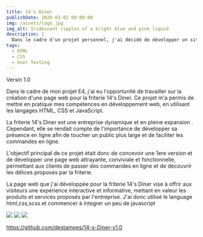 ```yaml
---
title: 14's Diner
publishDate: 2020-03-02 00:00:00
img: /assets/logo.jpg
img_alt: Iridescent ripples of a bright blue and pink liquid
description: |
  Dans le cadre d'un projet personnel, j'ai décidé de développer un site web dans le fast food pour lequel je travaille.
tags:
  - HTML
  - CSS
  - User Testing
---
```


Versin 1.0

Dans le cadre de mon projet E4, j'ai eu l'opportunité de travailler sur la création d'une page web pour la friterie 14's Diner. Ce projet m'a permis de mettre en pratique mes compétences en développement web, en utilisant les langages HTML, CSS et JavaScript.

La friterie 14's Diner est une entreprise dynamique et en pleine expansion . Cependant, elle se rendait compte de l'importance de développer sa présence en ligne afin de toucher un public plus large et de faciliter les commandes en ligne.

L'objectif principal de ce projet était donc de concevoir une 1ere version et de développer une page web attrayante, conviviale et fonctionnelle, permettant aux clients de passer des commandes en ligne et de découvrir les délices proposés par la friterie.

La page web que j'ai développée pour la friterie 14's Diner vise à offrir aux visiteurs une expérience interactive et informative, mettant en valeur les produits et services proposés par l'entreprise.
J'ai donc utilisé le language html,css,scss et commencer à integrer un peu de javascript 

<img src="/assets/scree.jpg">
<img src="/assets/screen1.png">
<img src="/assets/screen.png"> 

https://github.com/destampes/14-s-Diner-v1.0